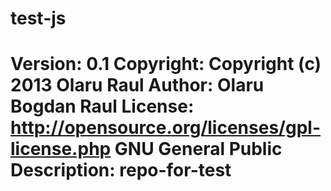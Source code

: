 test-js
===================================
Version: 0.1
Copyright: Copyright (c) 2013 Olaru Raul
Author: Olaru Bogdan Raul
License: http://opensource.org/licenses/gpl-license.php GNU General Public
Description: repo-for-test
===================================

